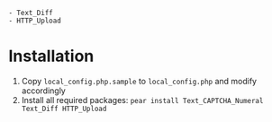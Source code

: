 	- Text_Diff
	- HTTP_Upload

Installation
============
1. Copy `local_config.php.sample` to `local_config.php` and modify accordingly
2. Install all required packages:
`pear install Text_CAPTCHA_Numeral Text_Diff HTTP_Upload`
